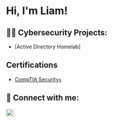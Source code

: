 <h1>Hi, I'm Liam! <br/>
<h2>👨‍💻 Cybersecurity Projects:</h2>

- [Active Directory Homelab] 

<h2>Certifications</h2>

- [CompTIA Security+](https://www.credly.com/badges/03114b02-c265-4941-b09f-d30691e78e70/linked_in_profile)
<h2> 🤳 Connect with me:</h2>


[<img align="left" alt="LiamRama | LinkedIn" width="22px" src="https://cdn.jsdelivr.net/npm/simple-icons@v3/icons/linkedin.svg" />][linkedin]

[linkedin]: https://www.linkedin.com/in/liam-rama

